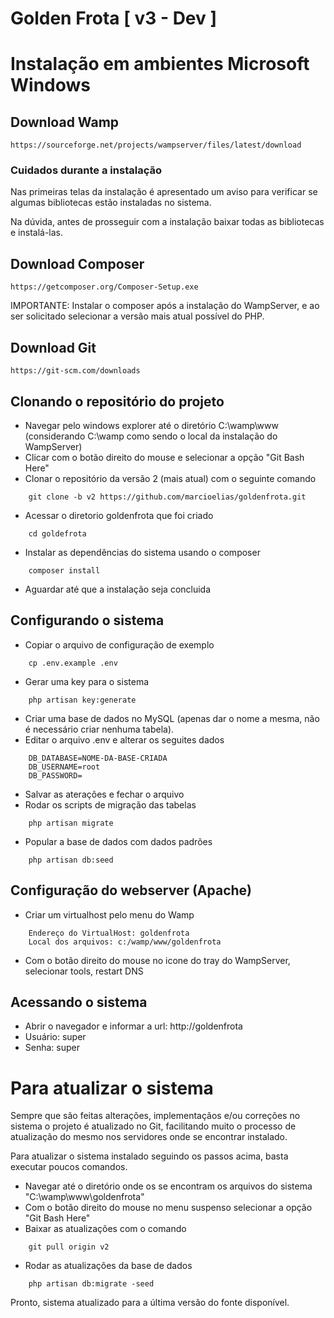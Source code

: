 # Golden Frota [ v3 - Dev ]

# Instalação em ambientes Microsoft Windows

## Download Wamp

    https://sourceforge.net/projects/wampserver/files/latest/download

### Cuidados durante a instalação
Nas primeiras telas da instalação é apresentado um aviso para verificar
se algumas bibliotecas estão instaladas no sistema.

Na dúvida, antes de prosseguir com a instalação baixar todas as bibliotecas e 
instalá-las.

## Download Composer

    https://getcomposer.org/Composer-Setup.exe

IMPORTANTE: Instalar o composer após a instalação do WampServer, e ao ser solicitado selecionar a versão mais atual possível do PHP.


## Download Git

    https://git-scm.com/downloads

## Clonando o repositório do projeto

- Navegar pelo windows explorer até o diretório C:\wamp\www (considerando C:\wamp como sendo o local da instalação do WampServer)
- Clicar com o botão direito do mouse e selecionar a opção "Git Bash Here"
- Clonar o repositório da versão 2 (mais atual) com o seguinte comando
```
    git clone -b v2 https://github.com/marcioelias/goldenfrota.git
```
- Acessar o diretorio goldenfrota que foi criado 
```
    cd goldefrota
```
- Instalar as dependências do sistema usando o composer
```
    composer install
```
- Aguardar até que a instalação seja concluida


## Configurando o sistema

- Copiar o arquivo de configuração de exemplo
```
    cp .env.example .env
```
- Gerar uma key para o sistema 
```
    php artisan key:generate
```
- Criar uma base de dados no MySQL (apenas dar o nome a mesma, não é necessário criar nenhuma tabela).
- Editar o arquivo .env e alterar os seguites dados
```
    DB_DATABASE=NOME-DA-BASE-CRIADA
    DB_USERNAME=root
    DB_PASSWORD=
```
- Salvar as aterações e fechar o arquivo
- Rodar os scripts de migração das tabelas
```
    php artisan migrate
```
- Popular a base de dados com dados padrões
```
    php artisan db:seed
```

## Configuração do webserver (Apache)
- Criar um virtualhost pelo menu do Wamp 
```
    Endereço do VirtualHost: goldenfrota
    Local dos arquivos: c:/wamp/www/goldenfrota
```
- Com o botão direito do mouse no icone do tray do WampServer, selecionar tools, restart DNS

## Acessando o sistema
- Abrir o navegador e informar a url:
    http://goldenfrota
- Usuário: super
- Senha: super

# Para atualizar o sistema 
Sempre que são feitas alterações, implementaçãos e/ou correções no sistema o projeto é atualizado no Git, facilitando muito o processo de atualização do mesmo nos servidores onde se encontrar instalado.

Para atualizar o sistema instalado seguindo os passos acima, basta executar poucos comandos.

- Navegar até o diretório onde os se encontram os arquivos do sistema
    "C:\wamp\www\goldenfrota"
- Com o botão direito do mouse no menu suspenso selecionar a opção 
    "Git Bash Here"
- Baixar as atualizações com o comando
```
    git pull origin v2
```
- Rodar as atualizações da base de dados
```
    php artisan db:migrate -seed
```

Pronto, sistema atualizado para a última versão do fonte disponível.